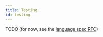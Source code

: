 ```yaml
---
title: Testing
id: testing
---
```


TODO (for now, see the [language spec RFC](docs/docs/999-contributorsibutors/999-rfcs/2023-06-12-language-spec.md))
